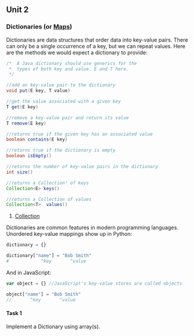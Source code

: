 ## Unit 2

### Dictionaries (or [Maps](https://docs.oracle.com/javase/7/docs/api/java/util/Map.html))

Dictionaries are data structures that order data into key-value pairs. There can only be a single occurrence of a key, but we can repeat values. Here are the methods we would expect a dictionary to provide:

```java
/*  A Java dictionary should use generics for the
 *  types of both key and value. E and T here.
 */

//add an key-value pair to the dictionary
void put(E key, T value)

//get the value associated with a given key
T get(E key)

//remove a key-value pair and return its value
T remove(E key)

//returns true if the given key has an associated value
boolean contains(E key)

//returns true if the dictionary is empty
boolean isEmpty()

//returns the number of key-value pairs in the dictionary
int size()

//returns a Collection¹ of keys
Collection<E> keys()

//returns a Collection of values
Collection<T>  values()

```
1. [Collection](https://docs.oracle.com/javase/7/docs/api/java/util/Collection.html)

Dictionaries are common features in modern programming languages. Unordered key-value mappings show up in Python:

```python
dictionary = {}

dictionary["name"] = "Bob Smith"
#            ^key       ^value

```

And in JavaScript:
```javascript
var object = {} //JavaScript's key-value stores are called objects

object["name"] = "Bob Smith"
//       ^key       ^value

```

#### Task 1

Implement a Dictionary using array(s).
